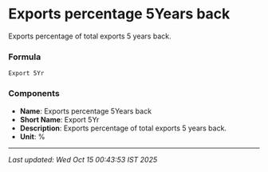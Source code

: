 # Exports percentage 5Years back
Exports percentage of total exports 5 years back.

### Formula
```text
Export 5Yr
```


### Components
- **Name**: Exports percentage 5Years back
- **Short Name**: Export 5Yr
- **Description**: Exports percentage of total exports 5 years back.
- **Unit**: %

---
*Last updated: Wed Oct 15 00:43:53 IST 2025*
